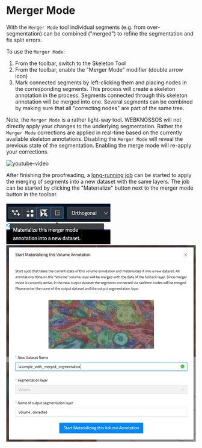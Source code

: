 # Merger Mode

With the `Merger Mode` tool individual segments (e.g. from over-segmentation) can be combined ("merged") to refine the segmentation and fix split errors.

To use the `Merger Mode`:

1. From the toolbar, switch to the Skeleton Tool
2. From the toolbar, enable the "Merger Mode" modifier (double arrow icon)
3. Mark connected segments by left-clicking them and placing nodes in the corresponding segments. This process will create a skeleton annotation in the process. Segments connected through this skeleton annotation will be merged into one. Several segments can be combined by making sure that all "correcting nodes" are part of the same tree.

Note, the `Merger Mode` is a rather light-way tool. WEBKNOSSOS will not directly apply your changes to the underlying segmentation. Rather the `Merger Mode` corrections are applied in real-time based on the currently available skeleton annotations. Disabling the `Merger Mode` will reveal the previous state of the segmentation. Enabling the merge mode will re-apply your corrections.

![youtube-video](https://www.youtube.com/embed/Sq4AuWanK14)

After finishing the proofreading, a [long-running job](../automation/jobs.md) can be started to apply the merging of segments into a new dataset with the same layers. The job can be started by clicking the "Materialize" button next to the merger mode button in the toolbar.

![Button to open the Merger mode long-running job dialog](../images/start_merger_mode_job_modal_button.jpg)
![Dialog to start the Merger mode long-running job](../images/start_merger_mode_job_modal.jpg)